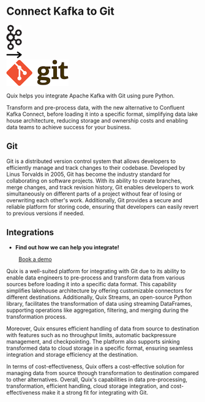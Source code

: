 # Connect Kafka to Git

<div class="connect-images cards blog-grid-card" markdown>
<div>
<img src="../images/kafka_logo.png" width="40px" />
</div>
<div>
<img src="../images/arrow.svg" width="40px" />
</div>
<div>
<img src="./images/git_1.jpg" />
</div>
</div>

Quix helps you integrate Apache Kafka with Git using pure Python.

Transform and pre-process data, with the new alternative to Confluent Kafka Connect, before loading it into a specific format, simplifying data lake house architecture, reducing storage and ownership costs and enabling data teams to achieve success for your business.

## Git

Git is a distributed version control system that allows developers to efficiently manage and track changes to their codebase. Developed by Linus Torvalds in 2005, Git has become the industry standard for collaborating on software projects. With its ability to create branches, merge changes, and track revision history, Git enables developers to work simultaneously on different parts of a project without fear of losing or overwriting each other's work. Additionally, Git provides a secure and reliable platform for storing code, ensuring that developers can easily revert to previous versions if needed.

## Integrations

<div class="grid cards" markdown>

- __Find out how we can help you integrate!__

    <a class="md-button md-button--primary" href="https://share.hsforms.com/1iW0TmZzKQMChk0lxd_tGiw4yjw2?__hstc=175542013.2303933fbd746c0ac86d9ccbe9bc9100.1728383268831.1729603416735.1729620918855.31&__hssc=175542013.1.1729620918855&__hsfp=2132701734" target="_blank" style="margin:.5rem;">Book a demo</a>

</div>


Quix is a well-suited platform for integrating with Git due to its ability to enable data engineers to pre-process and transform data from various sources before loading it into a specific data format. This capability simplifies lakehouse architecture by offering customizable connectors for different destinations. Additionally, Quix Streams, an open-source Python library, facilitates the transformation of data using streaming DataFrames, supporting operations like aggregation, filtering, and merging during the transformation process. 

Moreover, Quix ensures efficient handling of data from source to destination with features such as no throughput limits, automatic backpressure management, and checkpointing. The platform also supports sinking transformed data to cloud storage in a specific format, ensuring seamless integration and storage efficiency at the destination. 

In terms of cost-effectiveness, Quix offers a cost-effective solution for managing data from source through transformation to destination compared to other alternatives. Overall, Quix's capabilities in data pre-processing, transformation, efficient handling, cloud storage integration, and cost-effectiveness make it a strong fit for integrating with Git.

